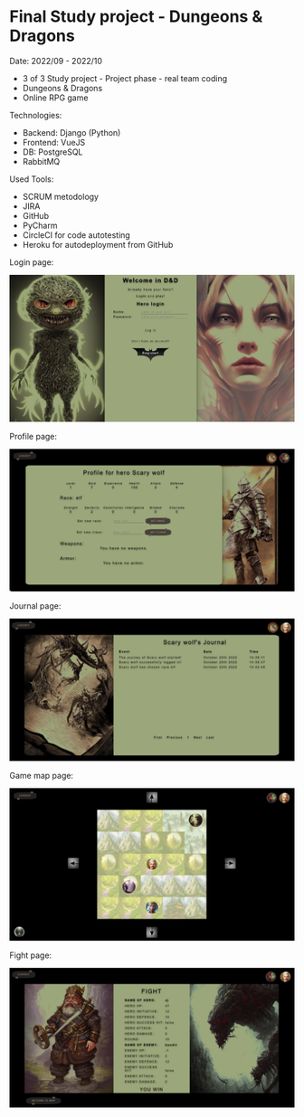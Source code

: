 # Final Study project - Dungeons & Dragons

Date: 2022/09 - 2022/10

* 3 of 3 Study project - Project phase - real team coding
* Dungeons & Dragons
* Online RPG game

Technologies:

* Backend: Django (Python)
* Frontend: VueJS
* DB: PostgreSQL
* RabbitMQ

Used Tools:
* SCRUM metodology
* JIRA
* GitHub
* PyCharm
* CircleCI for code autotesting
* Heroku for autodeployment from GitHub

Login page:


![login picture](login.jpg)

Profile page:

![profile picture](profile.jpg)

Journal page:

![journal picture](journal.jpg)

Game map page:

![map picture](map.jpg)

Fight page:

![fight picture](fight.jpg)
